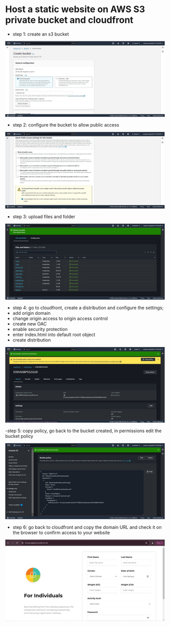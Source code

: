 # Host a static website on AWS S3 private bucket and cloudfront

- step 1: create an s3 bucket 

![](images/s3-bucket%201.jpg)

- step 2: configure the bucket to allow public access

![](images/s3-bucket%202.jpg)

- step 3: upload files and folder

![](images/s3-bucket%203.jpg)

- step 4: go to cloudfront, create a distribution and configure the settings;
- add origin domain
- change origin access to origin access control
- create new OAC
- enable security protection
- enter index.html into default root object
- create distribution

![](images/s3-bucket%204.jpg)

-step 5: copy policy, go back to the bucket created, in permissions edit the bucket policy

![](images/s3-bucket%205.jpg)

- step 6: go back to cloudfront and copy the domain URL and check it on the browser to confirm access to your website

![](images/s3-bucket%206.jpg)